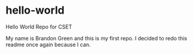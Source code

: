 # hello-world
Hello World Repo for CSET

My name is Brandon Green and this is my first repo.
I decided to redo this readme once again because I can.
